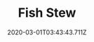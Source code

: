 ---
templateKey: blog-post
featuredpost: false
date: 2020-03-01T03:43:43.711Z
featuredimage: /img/quest_bg4.png
imgBg: quest_bg4
title: Fish Stew
description: Gus wants to make fish stew but he needs an albacore.
reward: 400 & 1 Friendship heart
tags:
  - Mail Winter 26 Bring Gus an Albacore.
---
